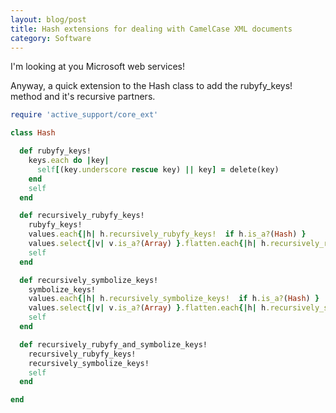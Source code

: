 ```yaml
---
layout: blog/post
title: Hash extensions for dealing with CamelCase XML documents
category: Software
---
```

I'm looking at you Microsoft web services!

Anyway, a quick extension to the Hash class to add the rubyfy_keys! method and
it's recursive partners.

``` ruby
require 'active_support/core_ext'

class Hash

  def rubyfy_keys!
    keys.each do |key|
      self[(key.underscore rescue key) || key] = delete(key)
    end
    self
  end

  def recursively_rubyfy_keys!
    rubyfy_keys!
    values.each{|h| h.recursively_rubyfy_keys!  if h.is_a?(Hash) }
    values.select{|v| v.is_a?(Array) }.flatten.each{|h| h.recursively_rubyfy_keys! if h.is_a?(Hash) }
    self
  end

  def recursively_symbolize_keys!
    symbolize_keys!
    values.each{|h| h.recursively_symbolize_keys!  if h.is_a?(Hash) }
    values.select{|v| v.is_a?(Array) }.flatten.each{|h| h.recursively_symbolize_keys! if h.is_a?(Hash) }
    self
  end

  def recursively_rubyfy_and_symbolize_keys!
    recursively_rubyfy_keys!
    recursively_symbolize_keys!
    self
  end

end
```
